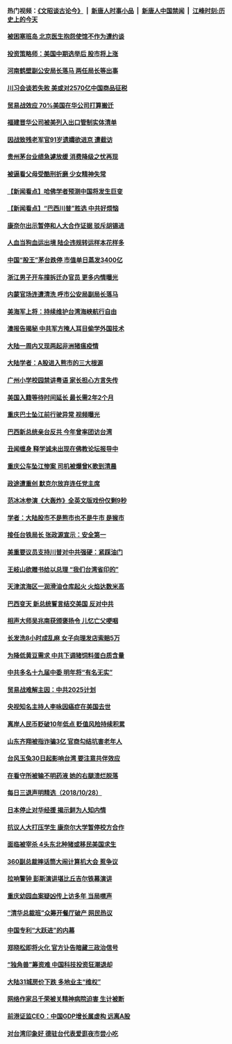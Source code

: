 #### 热门视频：[《文昭谈古论今》](https://github.com/gfw-breaker/wenzhao/blob/master/README.md?t=10300032) &nbsp;|&nbsp; [新唐人时事小品](https://github.com/gfw-breaker/ntdtv-comedy/blob/master/README.md?t=10300032) &nbsp;|&nbsp; [新唐人中国禁闻](https://github.com/gfw-breaker/ntdtv-news/blob/master/README.md?t=10300032) &nbsp;|&nbsp; [江峰时刻:历史上的今天](https://github.com/gfw-breaker/today-in-history/blob/master/README.md?t=10300032) 

#### [被困塞班岛 北京医生抱怨使馆不作为遭约谈](../pages/nsc413/n10816761.md?t=10300032) 

#### [投资策略师：美国中期选举后 股市将上涨](../pages/nsc413/n10816936.md?t=10300032) 

#### [河南鹤壁副公安局长落马 两任局长等出事](../pages/nsc413/n10816438.md?t=10300032) 

#### [川习会谈若失败 美或对2570亿中国商品征税](../pages/nsc413/n10816704.md?t=10300032) 

#### [贸易战效应 70%美国在华公司打算搬迁](../pages/nsc413/n10816764.md?t=10300032) 

#### [福建晋华公司被美列入出口管制实体清单](../pages/nsc413/n10816710.md?t=10300032) 

#### [因战致残老军官91岁遗孀欲进京 遭截访](../pages/nsc413/n10816486.md?t=10300032) 

#### [贵州茅台业绩急遽放缓 消费降级之忧再现](../pages/nsc413/n10816634.md?t=10300032) 

#### [被逼看父母受酷刑折磨 少女精神失常](../pages/nsc413/n10815869.md?t=10300032) 

#### [【新闻看点】哈佛学者预测中国将发生巨变](../pages/nsc413/n10816583.md?t=10300032) 

#### [【新闻看点】“巴西川普”胜选 中共好烦恼](../pages/nsc413/n10816452.md?t=10300032) 

#### [康奈尔出示暂停和人大合作证据 驳斥胡锡进](../pages/nsc413/n10816597.md?t=10300032) 

#### [人血当狗血运出境 陆企违规转运样本花样多](../pages/nsc413/n10816628.md?t=10300032) 

#### [中国“股王”茅台跌停 市值单日蒸发3400亿](../pages/nsc413/n10815663.md?t=10300032) 

#### [浙江男子开车撞拆迁办官员 更多内情曝光](../pages/nsc413/n10816516.md?t=10300032) 

#### [内蒙官场连遭清洗 呼市公安局副局长落马](../pages/nsc413/n10816349.md?t=10300032) 

#### [美海军上将：持续维护台湾海峡航行自由](../pages/nsc413/n10816473.md?t=10300032) 

#### [澳报告揭秘 中共军方掩人耳目偷学外国技术](../pages/nsc413/n10816439.md?t=10300032) 

#### [大陆一周内又现两起非洲猪瘟疫情](../pages/nsc413/n10816208.md?t=10300032) 

#### [大陆学者：A股进入熊市的三大根源](../pages/nsc413/n10816176.md?t=10300032) 

#### [广州小学校园禁讲粤语 家长担心方言失传](../pages/nsc413/n10816189.md?t=10300032) 

#### [美国入籍等待时间延长 最长需2年2个月](../pages/nsc413/n10816127.md?t=10300032) 

#### [重庆巴士坠江前行驶异常 视频曝光](../pages/nsc413/n10815613.md?t=10300032) 

#### [巴西新总统亲台反共 今年曾率团访台湾](../pages/nsc413/n10815828.md?t=10300032) 

#### [丑闻缠身 释学诚未出现在佛教论坛报导中](../pages/nsc413/n10814764.md?t=10300032) 

#### [重庆公车坠江惨案 司机被爆曾K歌到清晨](../pages/nsc413/n10816069.md?t=10300032) 


#### [政途遭重创 默克尔放弃连任党主席](../pages/nsc413/n10815994.md?t=10300032) 

#### [范冰冰参演《大轰炸》全英文版戏份仅剩9秒](../pages/nsc413/n10814580.md?t=10300032) 

#### [学者：大陆股市不是熊市也不是牛市 是猴市](../pages/nsc413/n10815220.md?t=10300032) 

#### [接任台铁局长 张政源宣示：安全第一](../pages/nsc413/n10815624.md?t=10300032) 

#### [美重要议员支持川普对中共强硬：紧踩油门](../pages/nsc413/n10815659.md?t=10300032) 

#### [王岐山欲赠书给以总理 “我们台湾省印的”](../pages/nsc413/n10815606.md?t=10300032) 

#### [天津滨海区一润滑油仓库起火 火焰达数米高](../pages/nsc413/n10815227.md?t=10300032) 

#### [巴西变天 新总统誓言结交美国 反对中共](../pages/nsc413/n10815508.md?t=10300032) 

#### [相声大师吴兆南获颁褒扬令 儿忆亡父哽咽](../pages/nsc413/n10815198.md?t=10300032) 

#### [长发洗8小时成乱麻 女子向理发店索赔5万](../pages/nsc413/n10815260.md?t=10300032) 

#### [为降低黄豆需求 中共下调猪饲料蛋白质含量](../pages/nsc413/n10814787.md?t=10300032) 

#### [中共多名十九届中委 明年将“有名无实”](../pages/nsc413/n10815009.md?t=10300032) 

#### [贸易战难解主因：中共2025计划](../pages/nsc413/n10814718.md?t=10300032) 

#### [央视知名主持人李咏因癌症在美国去世](../pages/nsc413/n10814971.md?t=10300032) 

#### [离岸人民币贬破10年低点 贬值风险持续积累](../pages/nsc413/n10814466.md?t=10300032) 

#### [山东齐翔被指诈骗3亿 官商勾结坑害老年人](../pages/nsc413/n10814443.md?t=10300032) 

#### [台风玉兔30日起影响台湾 要注意共伴效应](../pages/nsc413/n10814719.md?t=10300032) 

#### [在看守所被输不明药液 她的右腿溃烂脱落](../pages/nsc413/n10787359.md?t=10300032) 

#### [每日三退声明精选（2018/10/28）](../pages/nsc413/n10814770.md?t=10300032) 

#### [日本停止对华经援 揭示鲜为人知内情](../pages/nsc413/n10814356.md?t=10300032) 

#### [抗议人大打压学生 康奈尔大学暂停校方合作](../pages/nsc413/n10814431.md?t=10300032) 

#### [面临被宰杀 4头东北种猪或移民美国求生](../pages/nsc413/n10814349.md?t=10300032) 

#### [360副总裁摔话筒大闹计算机大会 惹争议](../pages/nsc413/n10814358.md?t=10300032) 

#### [拉响警钟 彭斯演讲堪比丘吉尔铁幕演讲](../pages/nsc413/n10814193.md?t=10300032) 

#### [重庆幼园血案疑凶传上访多年 当局噤声](../pages/nsc413/n10814211.md?t=10300032) 

#### [“清华总裁班”众筹开餐厅破产 网民热议](../pages/nsc413/n10814142.md?t=10300032) 

#### [中国专利“大跃进”的内幕](../pages/nsc413/n10811653.md?t=10300032) 

#### [郑晓松即将火化 官方讣告暗藏三政治信号](../pages/nsc413/n10813921.md?t=10300032) 

#### [“独角兽”筹资难 中国科技投资狂潮退却](../pages/nsc413/n10814006.md?t=10300032) 

#### [大陆31城房价下跌 多地业主“维权”](../pages/nsc413/n10814004.md?t=10300032) 

#### [网络作家吕千荣被关精神病院迫害 生计被断](../pages/nsc413/n10813524.md?t=10300032) 

#### [前港证监CEO：中国GDP增长属虚构 远离A股](../pages/nsc413/n10813864.md?t=10300032) 

#### [对台湾印象好 德驻台代表爱逛夜市尝小吃](../pages/nsc413/n10813940.md?t=10300032) 

